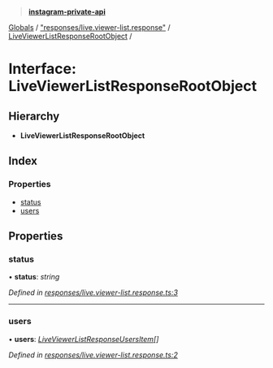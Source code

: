 > **[instagram-private-api](../README.md)**

[Globals](../README.md) / ["responses/live.viewer-list.response"](../modules/_responses_live_viewer_list_response_.md) / [LiveViewerListResponseRootObject](_responses_live_viewer_list_response_.liveviewerlistresponserootobject.md) /

# Interface: LiveViewerListResponseRootObject

## Hierarchy

* **LiveViewerListResponseRootObject**

## Index

### Properties

* [status](_responses_live_viewer_list_response_.liveviewerlistresponserootobject.md#status)
* [users](_responses_live_viewer_list_response_.liveviewerlistresponserootobject.md#users)

## Properties

###  status

• **status**: *string*

*Defined in [responses/live.viewer-list.response.ts:3](https://github.com/dilame/instagram-private-api/blob/3e16058/src/responses/live.viewer-list.response.ts#L3)*

___

###  users

• **users**: *[LiveViewerListResponseUsersItem](_responses_live_viewer_list_response_.liveviewerlistresponseusersitem.md)[]*

*Defined in [responses/live.viewer-list.response.ts:2](https://github.com/dilame/instagram-private-api/blob/3e16058/src/responses/live.viewer-list.response.ts#L2)*